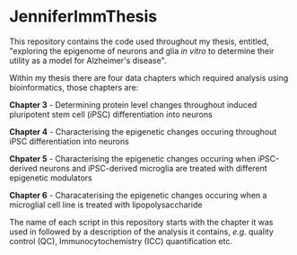 # JenniferImmThesis

This repository contains the code used throughout my thesis, entitled, "exploring the epigenome of neurons and glia *in vitro* to determine
their utility as a model for Alzheimer's disease".

Within my thesis there are four data chapters which required analysis using bioinformatics, those chapters are:

**Chapter 3** - Determining protein level changes throughout induced pluripotent stem cell (iPSC) differentiation into neurons

**Chapter 4** - Characterising the epigenetic changes occuring throughout iPSC differentiation into neurons

**Chpater 5** - Characterising the epigenetic changes occuring when iPSC-derived neurons and iPSC-derived microglia are treated with different epigenetic modulators

**Chapter 6** - Characaterising the epigenetic changes occuring when a microglial cell line is treated with lipopolysaccharide
  
The name of each script in this repository starts with the chapter it was used in followed by a description of the analysis it contains,
*e.g.* quality control (QC), Immunocytochemistry (ICC) quantification etc. 
